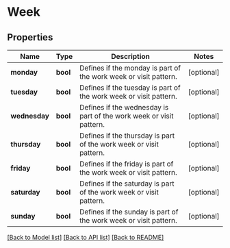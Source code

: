 # Week

## Properties
Name | Type | Description | Notes
------------ | ------------- | ------------- | -------------
**monday** | **bool** | Defines if the monday is part of the work week or visit pattern. | [optional] 
**tuesday** | **bool** | Defines if the tuesday is part of the work week or visit pattern. | [optional] 
**wednesday** | **bool** | Defines if the wednesday is part of the work week or visit pattern. | [optional] 
**thursday** | **bool** | Defines if the thursday is part of the work week or visit pattern. | [optional] 
**friday** | **bool** | Defines if the friday is part of the work week or visit pattern. | [optional] 
**saturday** | **bool** | Defines if the saturday is part of the work week or visit pattern. | [optional] 
**sunday** | **bool** | Defines if the sunday is part of the work week or visit pattern. | [optional] 

[[Back to Model list]](../../README.md#documentation-for-models) [[Back to API list]](../../README.md#documentation-for-api-endpoints) [[Back to README]](../../README.md)


